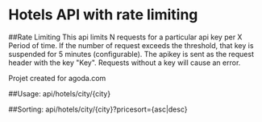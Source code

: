 # Hotels API with rate limiting

##Rate Limiting
This api limits N requests for a particular api key per X Period of time. If the number of request exceeds the threshold, that key is suspended for 5 minutes (configurable).
The apikey is sent as the request header with the key "Key". Requests without a key will cause an error. 

Projet created for agoda.com

##Usage: 
api/hotels/city/{city}

##Sorting:
api/hotels/city/{city}?pricesort={asc|desc}



